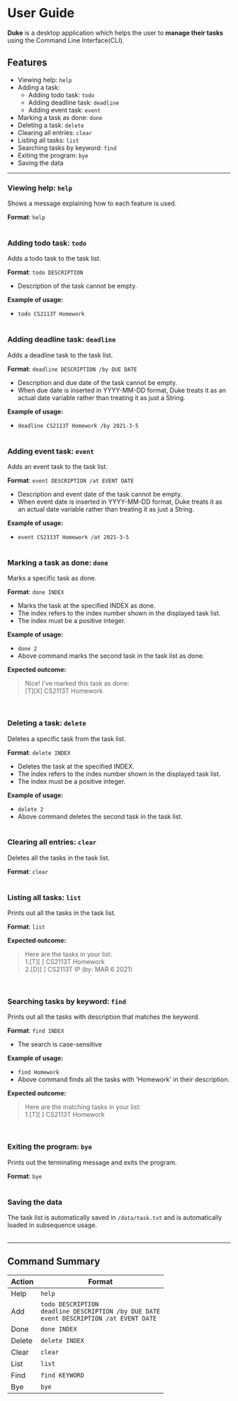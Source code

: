 # User Guide

**Duke** is a desktop application which helps the user to **manage their tasks**
using the Command Line Interface(CLI).

## Features 

* Viewing help: `help`
* Adding a task:
  * Adding todo task: `todo`
  * Adding deadline task: `deadline`
  * Adding event task: `event`
* Marking a task as done: `done`
* Deleting a task: `delete`
* Clearing all entries: `clear`
* Listing all tasks: `list`
* Searching tasks by keyword: `find`
* Exiting the program: `bye`
* Saving the data

---

### Viewing help: `help`

Shows a message explaining how to each feature is used.

**Format**: `help`
<br /> <br />


### Adding todo task: `todo`

Adds a todo task to the task list.

**Format**: `todo DESCRIPTION`
* Description of the task cannot be empty.

**Example of usage:**
* `todo CS2113T Homework`
<br /> <br />

### Adding deadline task: `deadline`

Adds a deadline task to the task list.

**Format**: `deadline DESCRIPTION /by DUE DATE`
* Description and due date of the task cannot be empty.
* When due date is inserted in YYYY-MM-DD format, Duke treats it as an actual
  date variable rather than treating it as just a String.

**Example of usage:**
* `deadline CS2113T Homework /by 2021-3-5`
<br /> <br />

### Adding event task: `event`

Adds an event task to the task list.

**Format**: `event DESCRIPTION /at EVENT DATE`
* Description and event date of the task cannot be empty.
* When event date is inserted in YYYY-MM-DD format, Duke treats it as an actual
  date variable rather than treating it as just a String.
  
**Example of usage:**
* `event CS2113T Homework /at 2021-3-5`
<br /> <br />

### Marking a task as done: `done`

Marks a specific task as done.

**Format**: `done INDEX`
* Marks the task at the specified INDEX as done.
* The index refers to the index number shown in the displayed task list.
* The index must be a positive integer.

**Example of usage:**
* `done 2`
* Above command marks the second task in the task list as done.

**Expected outcome:**
>Nice! I've marked this task as done:\
>\[T]\[X] CS2113T Homework 

<br />

### Deleting a task: `delete`

Deletes a specific task from the task list.

**Format**: `delete INDEX`
* Deletes the task at the specified INDEX.
* The index refers to the index number shown in the displayed task list.
* The index must be a positive integer.

**Example of usage:**
* `delete 2`
* Above command deletes the second task in the task list.
<br /> <br />
  
### Clearing all entries: `clear`

Deletes all the tasks in the task list.

**Format**: `clear`
<br /> <br />

### Listing all tasks: `list`

Prints out all the tasks in the task list.

**Format**: `list`

**Expected outcome:**
>Here are the tasks in your list:\
>1.\[T]\[ ] CS2113T Homework\
>2.\[D]\[ ] CS2113T IP (by: MAR 6 2021)

<br />

### Searching tasks by keyword: `find`

Prints out all the tasks with description that matches the keyword.

**Format**: `find INDEX`
* The search is case-sensitive

**Example of usage:**
* `find Homework`
* Above command finds all the tasks with 'Homework' in their description.
  
**Expected outcome:**
>Here are the matching tasks in your list:\
>1.\[T][ ] CS2113T Homework

<br />

### Exiting the program: `bye`

Prints out the terminating message and exits the program.

**Format**: `bye`
<br /> <br />

### Saving the data

The task list is automatically saved in `/data/task.txt` and is 
automatically loaded in subsequence usage.
<br /><br />

---

## Command Summary

Action | Format
------ | ---------------
Help | `help`
Add | `todo DESCRIPTION` <br /> `deadline DESCRIPTION /by DUE DATE` <br /> `event DESCRIPTION /at EVENT DATE`
Done | `done INDEX`
Delete | `delete INDEX`
Clear | `clear`
List | `list`
Find | `find KEYWORD`
Bye | `bye`